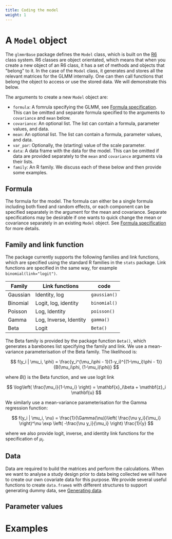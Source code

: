 ```yaml
---
title: Coding the model
weight: 1
---
```


# A `Model` object
The `glmmrBase` package defines the `Model` class, which is built on the [R6](https://r6.r-lib.org/articles/Introduction.html) class system. R6 classes are object orientated, which means that when you create a new object of an R6 class, it has a set of methods and objects that "belong" to it. In the case of the `Model` class, it generates and stores all the relevant matrices for the GLMM internally. One can then call functions that belong the object to access or use the stored data. We will demonstrate this below.

The arguments to create a new `Model` object are:
* `formula`: A fomrula specifying the GLMM, see [Formula specification](model_specification). This can be omitted and separate formula specified to the arguments to `covariance` and `mean` below.
* `covariance`: An optional list. The list can contain a formula, parameter values, and data. 
* `mean`: An optional list. The list can contain a formula, parameter values, and data.
* `var_par`: Optionally, the (starting) value of the scale parameter.
* `data`: A data frame with the data for the model. This can be omitted if data are provided separately to the `mean` and `covariance` arguments via their lists.
* `family`: An R family.
We discuss each of these below and then provide some examples.

## Formula
The formula for the model. The formula can either be a single formula including both fixed and random effects, or each component can be specified separately in the argument for the mean and covariance. Separate specifications may be desirable if one wants to quick change the mean or covariance separately in an existing `Model` object. See [Formula specification](model_specification) for more details.

## Family and link function
The package currently supports the following families and link functions, which are specified using the standard R families in the `stats` package. Link functions are specified in the same way, for example `binomial(link="logit")`.

| Family | Link functions          | code         | 
|--------|-------------------------|--------------|
| Gaussian | Identity, log         | `gaussian()` |
| Binomial | Logit, log, identity  | `binomial()` |
| Poisson  | Log, Identity         | `poisson()`  |
| Gamma    | Log, Inverse, Identity| `gamma()`    |
| Beta     | Logit                 | `Beta()`     |


The Beta family is provided by the package function `Beta()`, which generates a barebones list specifying the family and link. We use a mean-variance parameterisation of the Beta family. The likelihood is:

$$
f(y_i | \mu_i, \phi) = \frac{y_i^{\mu_i\phi - 1}(1-y_i)^{(1-\mu_i)\phi - 1}}{B(\mu_i\phi, (1-\mu_i)\phi)}
$$

where $B()$ is the Beta function, and we use logit link

$$
\log\left( \frac{\mu_i}{1-\mu_i} \right) = \mathbf{x}_i\beta + \mathbf{z}_i \mathbf{u}
$$

We similarly use a mean-variance parameterisation for the Gamma regression function:

$$
f(y_i | \mu_i, \nu) = \frac{1}{\Gamma(\nu)}\left( \frac{\nu y_i}{\mu_i} \right)^\nu \exp \left( -\frac{\nu y_i}{\mu_i} \right) \frac{1}{y}
$$

where we also provide logit, inverse, and identity link functions for the specification of $\mu_i$.

## Data
Data are required to build the matrices and perform the calculations. When we want to analyse a study design prior to data being collected we will have to create our own covariate data for this purpose. We provide several useful functions to create `data.frame`s with different structures to support generating dummy data, see [Generating data](../creating_data).

## Parameter values



# Examples

